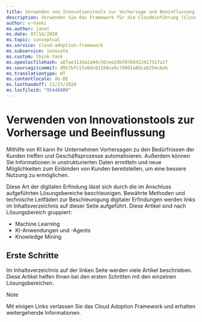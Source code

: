 ```yaml
---
title: Verwenden von Innovationstools zur Vorhersage und Beeinflussung
description: Verwenden Sie das Framework für die Cloudeinführung (Cloud Adoption Framework) für Azure, um Analysetools zu finden, die Sie bei der Mustererkennung, bei der Integration von Vorhersagen sowie bei der Beeinflussung des Kundenverhaltens unterstützen.
author: v-hanki
ms.author: janet
ms.date: 07/14/2020
ms.topic: conceptual
ms.service: cloud-adoption-framework
ms.subservice: innovate
ms.custom: think-tank
ms.openlocfilehash: a8fae313da2a94c56cee2dbf0768422417317a1f
ms.sourcegitcommit: d957bfc1fa8dc81168ce9c7d801a8dca6254c6eb
ms.translationtype: HT
ms.contentlocale: de-DE
ms.lasthandoff: 11/23/2020
ms.locfileid: "95446809"
---
```

# <a name="use-innovation-tools-to-predict-and-influence"></a>Verwenden von Innovationstools zur Vorhersage und Beeinflussung

Mithilfe von KI kann Ihr Unternehmen Vorhersagen zu den Bedürfnissen der Kunden treffen und Geschäftsprozesse automatisieren. Außerdem können Sie Informationen in unstrukturierten Daten ermitteln und neue Möglichkeiten zum Einbinden von Kunden bereitstellen, um eine bessere Nutzung zu ermöglichen.

Diese Art der digitalen Erfindung lässt sich durch die im Anschluss aufgeführten Lösungsbereiche beschleunigen. Bewährte Methoden und technische Leitfäden zur Beschleunigung digitaler Erfindungen werden links im Inhaltsverzeichnis auf dieser Seite aufgeführt. Diese Artikel sind nach Lösungsbereich gruppiert:

- Machine Learning
- KI-Anwendungen und -Agents
- Knowledge Mining

## <a name="get-started"></a>Erste Schritte

Im Inhaltsverzeichnis auf der linken Seite werden viele Artikel beschrieben. Diese Artikel helfen Ihnen bei den ersten Schritten mit den einzelnen Lösungsbereichen.

> [!NOTE]
> Mit einigen Links verlassen Sie das Cloud Adoption Framework und erhalten weitergehende Informationen.
